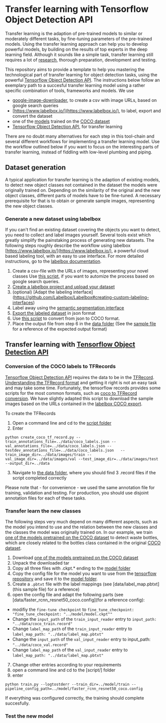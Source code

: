 # Transfer learning with Tensorflow Object Detection API

Transfer learning is the adaption of pre-trained models to similar or moderately different tasks, by fine-tuning parameters of the pre-trained models. Using the transfer learning approach can help you to develop powerful models, by building on the results of top experts in the deep learning field. Although it sounds like a simple task, transfer learning still requires a lot of [research](https://machinelearningmastery.com/transfer-learning-for-deep-learning/), thorough preparation, development and testing. 

This repository aims to provide a template to help you mastering the technological part of transfer learning for object detection tasks, using the powerful [Tensorflow Object Detection API](https://github.com/tensorflow/models/tree/master/research/object_detection). The instructions below follow an exemplary path to a succesful transfer learning model using a rather specific combination of tools, frameworks and models. We use

* [google-image-downloader](https://github.com/fera0013/google-images-download), to create a csv with image URLs, based on google search queries
* [https://www.labelbox.io/](https://www.labelbox.io/), to label, export and convert the dataset
* one of the [models](https://github.com/tensorflow/models/blob/master/research/object_detection/g3doc/detection_model_zoo.md#coco-trained-models-coco-models) trained on the [COCO dataset](http://cocodataset.org/#home)
* [Tensorflow Object Detection API](https://github.com/tensorflow/models/tree/master/research/object_detection), for transfer learning

There are no doubt many alternatives for each step in this tool-chain and several different workflows for implementing a transfer learning model. Use the workflow outlined below if you want to focus on the interesting parts of transfer learning, instead of fiddling with low-level plumbing and piping. 

## Dataset generation

A typical application for transfer learning is the adaption of existing models, to detect new object classes not contained in the dataset the models were originally trained on. Depending on the similarity of the original and the new object classes, different parts of models have to be fine-tuned. A necessary prerequisite for that is to obtain or generate sample images, representing the new object classes.

### Generate a new dataset using labelbox 

If you can't find an existing dataset covering the objects you want to detect, you need to collect and label images yourself. Several tools exist which greatly simplify the painstaking process of generating new datasets. The following steps roughly describe the workflow using labelbox [https://www.labelbox.io/](https://www.labelbox.io/), a powerful cloud based labeling tool, with an easy to use interface. For  more detailed instructions, go to the [labelbox documentation](https://github.com/Labelbox/Labelbox).

1. Create a csv-file with the URLs of images, representing your novel classes
 Use [this script](https://github.com/fera0013/google-images-download), if you want to automize the process based on google search queries. 
2.  [Create a labelbox project and upload your dataset](https://github.com/Labelbox/Labelbox#quickstart)
3. (optional) [Adapt the labeling interface] (https://github.com/Labelbox/Labelbox#creating-custom-labeling-interfaces) 
4. Label away using the [semantic segmentation interface](https://github.com/Labelbox/Labelbox#image-segmentation-interface) 
5. [Export the labeled dataset](https://github.com/Labelbox/Labelbox#exporting-labels) in json format
6. Use [this script](https://github.com/Labelbox/Labelbox/blob/master/scripts/README.md#labelbox-json-to-coco) to convert from json to COCO format.
7. Place the output file from step 6 in the [data folder](data/) (See the [sample file](https://github.com/fera0013/TransferLearningWithTensorflowAPI/blob/master/data/coco_labels.json) for a reference of the expected output format)

## Transfer learning with [Tensorflow Object Detection API](https://github.com/tensorflow/models/tree/master/research/object_detection)

### Conversion of the COCO labels to TFRecords 
[Tensorflow Object Detection API](https://github.com/tensorflow/models/tree/master/research/object_detection) requires the data to be in the [TFRecord](https://www.tensorflow.org/programmers_guide/datasets). [Understanding the TFRecord format](https://planspace.org/20170323-tfrecords_for_humans/) and getting it right is not an easy task and may take some time. Fortunately, the tensorflow records provides some scripts for the most common formats, such as [coco to TFRecord conversion](https://github.com/tensorflow/models/blob/master/research/object_detection/dataset_tools/create_coco_tf_record.py). We have slightly adapted this script to download the sample images based on the URLs contained in the [labelbox COCO export](https://github.com/fera0013/TransferLearningWithTensorflowAPI/blob/master/data/coco_labels.json).

To create the TFRecords

1. Open a command line and cd to the [script folder](data/script)
2. Enter 
```
python create_coco_tf_record.py --train_annotations_file=../data/coco_labels.json --val_annotations_file=../data/coco_labels.json --testdev_annotations_file=../data/coco_labels.json   --train_image_dir=../data/images/train --val_image_dir=../data/images/val --test_image_dir=../data/images/test --output_dir=../data
```

3. Navigate to [the data folder](data/), where you should find 3 .record files if the script completed correctly

Please note that - for convenience - we used the same annotation file for training, validation and testing. For production, you should use disjoint annotation files for each of these tasks. 

### Transfer learn the new classes

The following steps very much depend on many different aspects, such as the model you intend to use and the relation between the new classes and the classes the model was originally trained on. In our example, we train [one of the models pretrained on the COCO dataset](https://github.com/tensorflow/models/blob/master/research/object_detection/g3doc/detection_model_zoo.md#coco-trained-models-coco-models) to detect waste bottles, which are closely related to the bottles class contained in the original [COCO dataset](http://cocodataset.org/).

1. Download [one of the models pretrained on the COCO dataset](https://github.com/tensorflow/models/blob/master/research/object_detection/g3doc/detection_model_zoo.md#coco-trained-models-coco-models)
2. Unpack the downloaded tar
3. Copy all three files with .ckpt.* ending to the [model folder](model/)
3. Copy the config file for the model you want to use from the [tensorflow repository](https://github.com/tensorflow/models/tree/master/research/object_detection/samples/configs) and save it to the [model folder](model/).
4. Create a `.pbtxt` file with the label mappings (see [data/label_map.pbtxt](this sample file) for a reference)
5. open the config file and adapt the following parts (see [data/faster_rcnn_resnet50_coco.config](for a reference config):
* modifiy the `fine-tune checkpoint` to  `fine_tune_checkpoint: "fine_tune_checkpoint: "../model/model.ckpt""`
* Change the `input_path` of the `train_input_reader` entry to  `input_path: "../data/coco_train.record"`
* Change `label_map_path` of the `train_input_reader` entry to `label_map_path: "../data/label_map.pbtxt"`
* Change the `input_path` of the `val_input_reader` entry to  input_path: `"../data/coco_val.record"`
* Change `label_map_path` of the `val_input_reader` entry to `label_map_path: "../data/label_map.pbtxt"`
7. Change other entries according to your requirements
8. open a command line and cd to the [script/] folder
9. enter 
```
python train.py --logtostderr --train_dir=../model/train --pipeline_config_path=../model/faster_rcnn_resnet50_coco.config
```
If everything was configured correctly, the training should complete succesfully.

### Test the new model
